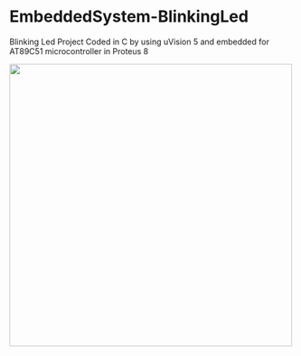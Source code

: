 # EmbeddedSystem-BlinkingLed
Blinking Led Project
Coded in C by using uVision 5 and embedded for AT89C51 microcontroller in Proteus 8

<img src="https://github.com/ardaaltun/EmbeddedSystem-BlinkingLed/blob/main/blinking%20led/ledblink.gif" width="500" height="500" /> <br>
